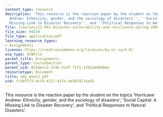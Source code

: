 ```yaml
---
content_type: resource
description: 'This resource is the reaction paper by the student on the topics ''Hurricane
  Andrew: Ethnicity, gender, and the sociology of disasters'', ''Social Capital: A
  Missing Link to Disaster Recovery'', and ''Political Responses to Natural Disasters''.'
file: /courses/11-941-disaster-vulnerability-and-resilience-spring-2005/fc58f1f2dcfdd12741fade58fd17ea41_amy_mowl3.pdf
file_size: 69239
file_type: application/pdf
learning_resource_types:
- Assignments
license: https://creativecommons.org/licenses/by-nc-sa/4.0/
ocw_type: OCWFile
parent_title: Assignments
parent_type: CourseSection
parent_uid: 025decc2-3746-51df-f1f2-1fd5ad489b6e
resourcetype: Document
title: amy_mowl3.pdf
uid: fc58f1f2-dcfd-d127-41fa-de58fd17ea41
---
```

This resource is the reaction paper by the student on the topics 'Hurricane Andrew: Ethnicity, gender, and the sociology of disasters', 'Social Capital: A Missing Link to Disaster Recovery', and 'Political Responses to Natural Disasters'.